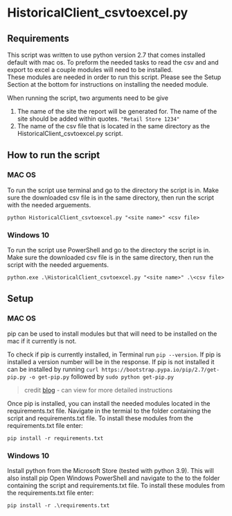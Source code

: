# HistoricalClient_csvtoexcel.py


## Requirements

This script was written to use python version 2.7 that comes installed default with mac os. To preform the needed tasks to read the csv and and export to excel a couple modules will need to be installed.  
These modules are needed in order to run this script. Please see the Setup Section at the bottom for instructions on installing the needed module. 

When running the script, two arguments need to be give

1. The name of the site the report will be generated for. The name of the site should be added within quotes. ```"Retail Store 1234"```
2. The name of the csv file that is located in the same directory as the HistoricalClient_csvtoexcel.py script.


## How to run the script

### MAC OS
To run the script use terminal and go to the directory the script is in. Make sure the downloaded csv file is in the same directory, then run the script with the needed arguements.
```
python HistoricalClient_csvtoexcel.py "<site name>" <csv file>
```
### Windows 10
To run the script use PowerShell and go to the directory the script is in. Make sure the downloaded csv file is in the same directory, then run the script with the needed arguements.
```
python.exe .\HistoricalClient_csvtoexcel.py "<site name>" .\<csv file>
```
## Setup

### MAC OS
pip can be used to install modules but that will need to be installed on the mac if it currently is not. 

To check if pip is currently installed, in Terminal run ```pip --version```. If pip is installed a version number will be in the response. If pip is not installed it can be installed by running ```curl https://bootstrap.pypa.io/pip/2.7/get-pip.py -o get-pip.py``` followed by ```sudo python get-pip.py```

> credit [blog](https://ahmadawais.com/install-pip-macos-os-x-python/) - can view for more detailed instructions

Once pip is installed, you can install the needed modules located in the requirements.txt file. Navigate in the termial to the folder containing the script and requirements.txt file. To install these modules from the requirements.txt file enter:
```
pip install -r requirements.txt
``` 

### Windows 10
Install python from the Microsoft Store (tested with python 3.9). This will also install pip
Open Windows PowerShell and navigate to the to the folder containing the script and requirements.txt file. To install these modules from the requirements.txt file enter:
```
pip install -r .\requirements.txt
``` 
